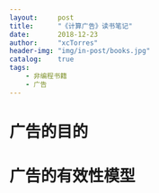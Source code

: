 ```yaml
---
layout:     post
title:      "《计算广告》读书笔记"
date:       2018-12-23
author:     "xcTorres"
header-img: "img/in-post/books.jpg"
catalog:    true
tags:
    - 非编程书籍
    - 广告
---
```


# 广告的目的

# 广告的有效性模型


